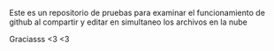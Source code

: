 Este es un repositorio de pruebas para examinar el funcionamiento de github al compartir y editar en simultaneo los archivos en la nube

Graciasss <3 <3
